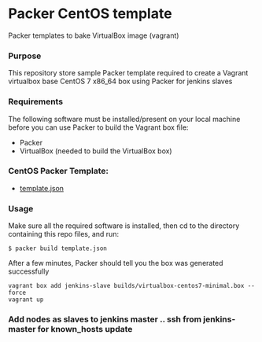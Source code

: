 # Packer CentOS template
Packer templates to bake VirtualBox image (vagrant)

### Purpose
This repository store sample Packer template required to create a Vagrant virtualbox base CentOS 7 x86_64 box using Packer for jenkins slaves

### Requirements
The following software must be installed/present on your local machine before you can use Packer to build the Vagrant box file:

* Packer
* VirtualBox (needed to build the VirtualBox box)

### CentOS Packer Template:

* [template.json](https://github.com/adavarski/packer-vagrant-vbox-centos-7.6-jenkins/blob/main/template.json)

### Usage
Make sure all the required software is installed, then cd to the directory containing this repo files, and run:

`$ packer build template.json`

After a few minutes, Packer should tell you the box was generated successfully

```
vagrant box add jenkins-slave builds/virtualbox-centos7-minimal.box --force
vagrant up
```
### Add nodes as slaves to jenkins master .. ssh from jenkins-master for known_hosts update
